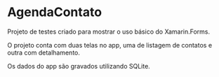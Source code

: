 # AgendaContato

Projeto de testes criado para mostrar o uso básico do Xamarin.Forms.

O projeto conta com duas telas no app, uma de listagem de contatos e outra com detalhamento.

Os dados do app são gravados utilizando SQLite.
